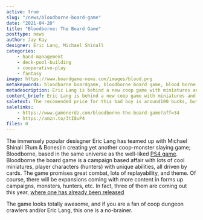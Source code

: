 ```yaml
---
active: true
slug: "/news/bloodborne-board-game"
date: "2021-04-20"
title: "Bloodborne: The Board Game"
posttype: news
author: Jay Kay
designer: Eric Lang, Michael Shinall
categories: 
    - hand-management
    - deck-pool-building
    - cooperative-play
    - fantasy
image: https://www.boardgame-news.com/images/blood.png
metakeywords: bloodborne boardgame, bloodborne board game, blood borne board game, blood born board game
metadescription: Eric Lang is behind a new coop game with miniatures and monsters lurking about.
content_brief: Eric Lang is behind a new coop game with miniatures and monsters lurking about.
saletext: The recomended price for this bad boy is around100 bucks, but you're in luch, it costs about 85 at these retailers
salelinks: 
    - https://www.gamenerdz.com/bloodborne-the-board-game?aff=34
    - https://amzn.to/3tI8uP4
files: 0
---
```

The immensely popular desisgner Eric Lang has teamed up with Michael Shinall (Rum & Bones)in creating yet another coop-monster slaying game; Bloodborne, based in the same universe as the well-liked <a href="https://amzn.to/3xiaHmz" target="_blank" rel="nofollow noreferrer" >PS4 game</a>.
Bloodborne the board game is a campaign based affair with lots of cool miniatures, player characters (hunters) with unique abilities, all driven by cards. The game promises great combat, lots of replayability, and theme.
Of course, there will be expansions coming with more content in forms up campaigns, monsters, hunters, etc. In fact, three of them are coming out this year, <a href="https://amzn.to/3gvZY1C" target="_blank" rel="nofollow noreferrer" >where one has already been released</a>

The game looks totally awesome, and if you are a fan of coop dungeon crawlers and/or Eric Lang, this one is a no-brainer.